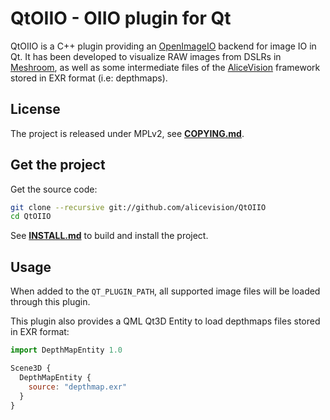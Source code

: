 # QtOIIO - OIIO plugin for Qt

QtOIIO is a C++ plugin providing an [OpenImageIO](http://github.com/OpenImageIO/oiio) backend for image IO in Qt.
It has been developed to visualize RAW images from DSLRs in [Meshroom](https://github.com/alicevision/meshroom), as well as some intermediate files of the [AliceVision](https://github.com/alicevision/AliceVision) framework stored in EXR format (i.e: depthmaps).

## License

The project is released under MPLv2, see [**COPYING.md**](COPYING.md).


## Get the project

Get the source code:
```bash
git clone --recursive git://github.com/alicevision/QtOIIO
cd QtOIIO
```
See [**INSTALL.md**](INSTALL.md) to build and install the project.

## Usage
When added to the `QT_PLUGIN_PATH`, all supported image files will be loaded through this plugin.

This plugin also provides a QML Qt3D Entity to load depthmaps files stored in EXR format:

```js
import DepthMapEntity 1.0

Scene3D {
  DepthMapEntity {
    source: "depthmap.exr"
  }
}

```  
